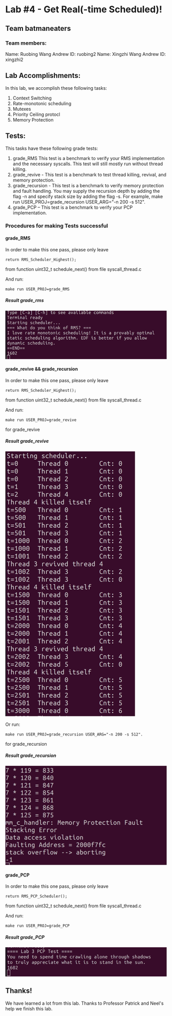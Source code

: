 # Lab #4 - Get Real(-time Scheduled)!
## Team batmaneaters
### Team members:
Name: Ruobing Wang Andrew ID: ruobing2
Name: Xingzhi Wang Andrew ID: xingzhi2
## Lab Accomplishments:
In this lab, we accomplish these following tasks:
1. Context Switching
2. Rate-monotonic scheduling
3. Mutexes 
4. Priority Ceiling protocl
5. Memory Protection

## Tests:
This tasks have these following grade tests:
1. grade_RMS This test is a benchmark to verify your RMS implementation and the necessary syscalls. This
test will still mostly run without thread killing.
2. grade_revive - This test is a benchmark to test thread killing, revival, and memory protection.
3. grade_recursion - This test is a benchmark to verify memory protection and fault handling. You may
supply the recursion depth by adding the flag -n and specify stack size by adding the flag -s. For example,
make run USER_PROJ=grade_recursion USER_ARG="-n 200 -s 512".
4. grade_PCP – This test is a benchmark to verify your PCP implementation.

### Procedures for making Tests successful
#### grade_RMS
In order to make this one pass, please only leave 
```
return RMS_Scheduler_Highest(); 
```
from function uint32_t schedule_next() from file syscall_thread.c

And run:
```
make run USER_PROJ=grade_RMS
```
##### Result grade_rms
![grade_rms](./images/grade_rms.png)


#### grade_revive && grade_recursion
In order to make this one pass, please only leave 
```
return RMS_Scheduler_Highest(); 
```
from function uint32_t schedule_next() from file syscall_thread.c

And run:
```
make run USER_PROJ=grade_revive
```
for grade_revive
##### Result grade_revive
![grade_revive](./images/grade_revive.png)

Or run:
```
make run USER_PROJ=grade_recursion USER_ARG="-n 200 -s 512".
```
for grade_recursion
##### Result grade_recursion
![grade_recursion](./images/grade_recursion.png)

#### grade_PCP
In order to make this one pass, please only leave 
```
return RMS_PCP_Scheduler(); 
```
from function uint32_t schedule_next() from file syscall_thread.c

And run:
```
make run USER_PROJ=grade_PCP
```
##### Result grade_PCP
![grade_PCP](./images/grade_PCP.png)

## Thanks!
We have learned a lot from this lab. Thanks to Professor Patrick and Neel's help we finish this lab. 
